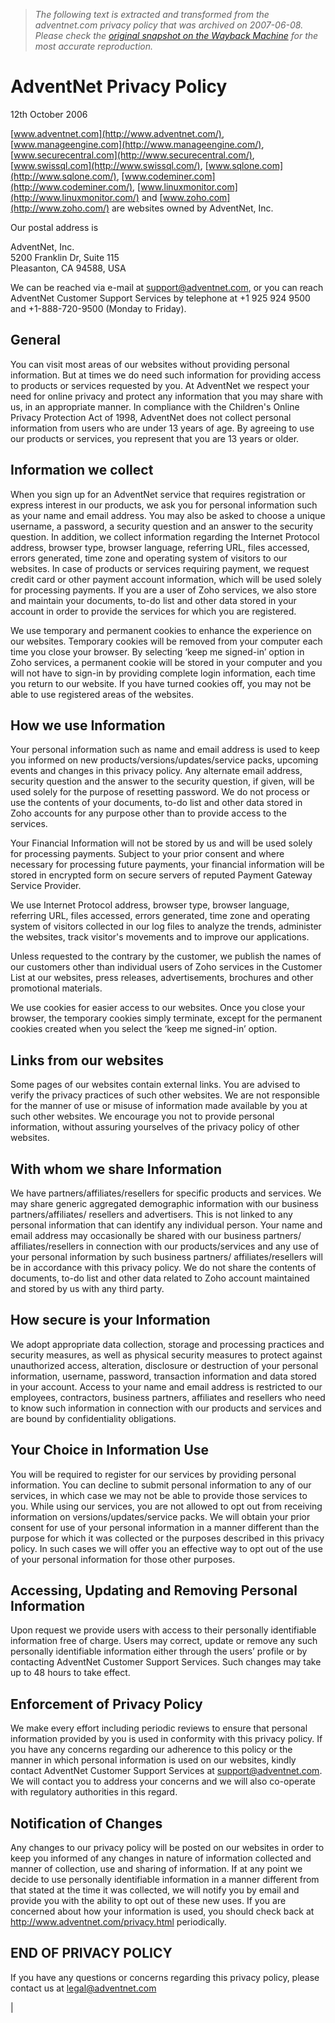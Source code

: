 > *The following text is extracted and transformed from the adventnet.com privacy policy that was archived on 2007-06-08. Please check the [original snapshot on the Wayback Machine](https://web.archive.org/web/20070608012015id_/http%3A//www.adventnet.com/privacy.html) for the most accurate reproduction.*

# AdventNet Privacy Policy

12th October 2006

[www.adventnet.com](http://www.adventnet.com/), [www.manageengine.com](http://www.manageengine.com/), [www.securecentral.com](http://www.securecentral.com/), [www.swissql.com](http://www.swissql.com/), [www.sqlone.com](http://www.sqlone.com/), [www.codeminer.com](http://www.codeminer.com/), [www.linuxmonitor.com](http://www.linuxmonitor.com/) and [www.zoho.com](http://www.zoho.com/) are websites owned by AdventNet, Inc.

Our postal address is 

AdventNet, Inc.  
5200 Franklin Dr, Suite 115  
Pleasanton, CA 94588, USA

We can be reached via e-mail at [support@adventnet.com](mailto:support@adventnet.com), or you can reach AdventNet Customer Support Services by telephone at +1 925 924 9500 and +1-888-720-9500 (Monday to Friday). 

## General

You can visit most areas of our websites without providing personal information. But at times we do need such information for providing access to products or services requested by you. At AdventNet we respect your need for online privacy and protect any information that you may share with us, in an appropriate manner. In compliance with the Children's Online Privacy Protection Act of 1998, AdventNet does not collect personal information from users who are under 13 years of age. By agreeing to use our products or services, you represent that you are 13 years or older.

## Information we collect

When you sign up for an AdventNet service that requires registration or express interest in our products, we ask you for personal information such as your name and email address. You may also be asked to choose a unique username, a password, a security question and an answer to the security question. In addition, we collect information regarding the Internet Protocol address, browser type, browser language, referring URL, files accessed, errors generated, time zone and operating system of visitors to our websites. In case of products or services requiring payment, we request credit card or other payment account information, which will be used solely for processing payments. If you are a user of Zoho services, we also store and maintain your documents, to-do list and other data stored in your account in order to provide the services for which you are registered.

We use temporary and permanent cookies to enhance the experience on our websites. Temporary cookies will be removed from your computer each time you close your browser. By selecting ‘keep me signed-in’ option in Zoho services, a permanent cookie will be stored in your computer and you will not have to sign-in by providing complete login information, each time you return to our website. If you have turned cookies off, you may not be able to use registered areas of the websites.  


## How we use Information

Your personal information such as name and email address is used to keep you informed on new products/versions/updates/service packs, upcoming events and changes in this privacy policy. Any alternate email address, security question and the answer to the security question, if given, will be used solely for the purpose of resetting password. We do not process or use the contents of your documents, to-do list and other data stored in Zoho accounts for any purpose other than to provide access to the services.

Your Financial Information will not be stored by us and will be used solely for processing payments. Subject to your prior consent and where necessary for processing future payments, your financial information will be stored in encrypted form on secure servers of reputed Payment Gateway Service Provider.

We use Internet Protocol address, browser type, browser language, referring URL, files accessed, errors generated, time zone and operating system of visitors collected in our log files to analyze the trends, administer the websites, track visitor's movements and to improve our applications.

Unless requested to the contrary by the customer, we publish the names of our customers other than individual users of Zoho services in the Customer List at our websites, press releases, advertisements, brochures and other promotional materials. 

We use cookies for easier access to our websites. Once you close your browser, the temporary cookies simply terminate, except for the permanent cookies created when you select the ‘keep me signed-in’ option.   


## Links from our websites

Some pages of our websites contain external links. You are advised to verify the privacy practices of such other websites. We are not responsible for the manner of use or misuse of information made available by you at such other websites. We encourage you not to provide personal information, without assuring yourselves of the privacy policy of other websites. 

## With whom we share Information

We have partners/affiliates/resellers for specific products and services. We may share generic aggregated demographic information with our business partners/affiliates/ resellers and advertisers. This is not linked to any personal information that can identify any individual person. Your name and email address may occasionally be shared with our business partners/ affiliates/resellers in connection with our products/services and any use of your personal information by such business partners/ affiliates/resellers will be in accordance with this privacy policy. We do not share the contents of documents, to-do list and other data related to Zoho account maintained and stored by us with any third party.

## How secure is your Information

We adopt appropriate data collection, storage and processing practices and security measures, as well as physical security measures to protect against unauthorized access, alteration, disclosure or destruction of your personal information, username, password, transaction information and data stored in your account. Access to your name and email address is restricted to our employees, contractors, business partners, affiliates and resellers who need to know such information in connection with our products and services and are bound by confidentiality obligations.

## Your Choice in Information Use

You will be required to register for our services by providing personal information. You can decline to submit personal information to any of our services, in which case we may not be able to provide those services to you. While using our services, you are not allowed to opt out from receiving information on versions/updates/service packs. We will obtain your prior consent for use of your personal information in a manner different than the purpose for which it was collected or the purposes described in this privacy policy. In such cases we will offer you an effective way to opt out of the use of your personal information for those other purposes. 

## Accessing, Updating and Removing Personal Information 

Upon request we provide users with access to their personally identifiable information free of charge. Users may correct, update or remove any such personally identifiable information either through the users’ profile or by contacting AdventNet Customer Support Services. Such changes may take up to 48 hours to take effect. 

## Enforcement of Privacy Policy

We make every effort including periodic reviews to ensure that personal information provided by you is used in conformity with this privacy policy. If you have any concerns regarding our adherence to this policy or the manner in which personal information is used on our websites, kindly contact AdventNet Customer Support Services at [support@adventnet.com](mailto:support@adventnet.com). We will contact you to address your concerns and we will also co-operate with regulatory authorities in this regard.

## Notification of Changes 

Any changes to our privacy policy will be posted on our websites in order to keep you informed of any changes in nature of information collected and manner of collection, use and sharing of information. If at any point we decide to use personally identifiable information in a manner different from that stated at the time it was collected, we will notify you by email and provide you with the ability to opt out of these new uses. If you are concerned about how your information is used, you should check back at <http://www.adventnet.com/privacy.html> periodically.

## END OF PRIVACY POLICY

If you have any questions or concerns regarding this privacy policy, please contact us at [legal@adventnet.com](mailto:legal@adventnet.com)

| 
